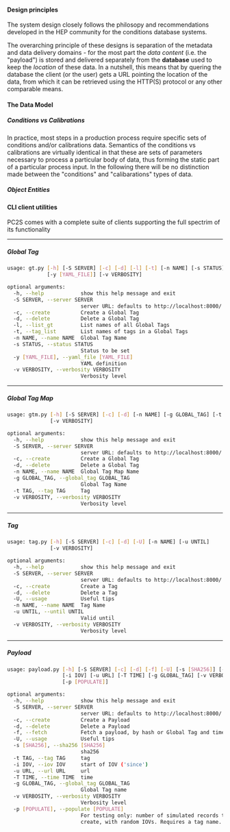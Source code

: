 #### Design principles

The system design closely follows the philosopy and recommendations
developed in the HEP community for the conditions database systems.

The overarching principle of these designs is separation of the
metadata and data delivery domains - 
for the most part the *data content* (i.e. the "payload")
is stored and delivered separately from the **database**
used to keep the *location* of these data. In a nutshell, this means that by
quering the database the client (or the user) gets a URL pointing
the location of the data, from which it can be retrieved using
the HTTP(S) protocol or any other comparable means.

#### The Data Model
##### Conditions vs Calibrations
In practice, most steps in a production process require
specific sets of conditions and/or calibrations data. Semantics
of the conditions vs calibrations are virtually identical in that
these are sets of parameters necessary to process a particular
body of data, thus forming the static part of a particular process
input. In the following there will be no distinction made between
the "conditions" and "calibarations" types of data.

##### Object Entities


#### CLI client utilities
PC2S comes with a complete suite of clients supporting the full
spectrim of its functionality

<hr/>

##### Global Tag
```bash
usage: gt.py [-h] [-S SERVER] [-c] [-d] [-l] [-t] [-n NAME] [-s STATUS]
             [-y [YAML_FILE]] [-v VERBOSITY]

optional arguments:
  -h, --help            show this help message and exit
  -S SERVER, --server SERVER
                        server URL: defaults to http://localhost:8000/
  -c, --create          Create a Global Tag
  -d, --delete          Delete a Global Tag
  -l, --list_gt         List names of all Global Tags
  -t, --tag_list        List names of tags in a Global Tags
  -n NAME, --name NAME  Global Tag Name
  -s STATUS, --status STATUS
                        Status to be set
  -y [YAML_FILE], --yaml_file [YAML_FILE]
                        YAML definition
  -v VERBOSITY, --verbosity VERBOSITY
                        Verbosity level
```
<hr/>

##### Global Tag Map
```bash
usage: gtm.py [-h] [-S SERVER] [-c] [-d] [-n NAME] [-g GLOBAL_TAG] [-t TAG]
              [-v VERBOSITY]

optional arguments:
  -h, --help            show this help message and exit
  -S SERVER, --server SERVER
                        server URL: defaults to http://localhost:8000/
  -c, --create          Create a Global Tag
  -d, --delete          Delete a Global Tag
  -n NAME, --name NAME  Global Tag Map Name
  -g GLOBAL_TAG, --global_tag GLOBAL_TAG
                        Global Tag Name
  -t TAG, --tag TAG     Tag
  -v VERBOSITY, --verbosity VERBOSITY
                        Verbosity level
```

<hr/>

##### Tag
```bash
usage: tag.py [-h] [-S SERVER] [-c] [-d] [-U] [-n NAME] [-u UNTIL]
              [-v VERBOSITY]

optional arguments:
  -h, --help            show this help message and exit
  -S SERVER, --server SERVER
                        server URL: defaults to http://localhost:8000/
  -c, --create          Create a Tag
  -d, --delete          Delete a Tag
  -U, --usage           Useful tips
  -n NAME, --name NAME  Tag Name
  -u UNTIL, --until UNTIL
                        Valid until
  -v VERBOSITY, --verbosity VERBOSITY
                        Verbosity level
```
<hr/>

##### Payload
```bash
usage: payload.py [-h] [-S SERVER] [-c] [-d] [-f] [-U] [-s [SHA256]] [-t TAG]
                  [-i IOV] [-u URL] [-T TIME] [-g GLOBAL_TAG] [-v VERBOSITY]
                  [-p [POPULATE]]

optional arguments:
  -h, --help            show this help message and exit
  -S SERVER, --server SERVER
                        server URL: defaults to http://localhost:8000/
  -c, --create          Create a Payload
  -d, --delete          Delete a Payload
  -f, --fetch           Fetch a payload, by hash or Global Tag and time value
  -U, --usage           Useful tips
  -s [SHA256], --sha256 [SHA256]
                        sha256
  -t TAG, --tag TAG     tag
  -i IOV, --iov IOV     start of IOV ('since')
  -u URL, --url URL     url
  -T TIME, --time TIME  time
  -g GLOBAL_TAG, --global_tag GLOBAL_TAG
                        Global Tag name
  -v VERBOSITY, --verbosity VERBOSITY
                        Verbosity level
  -p [POPULATE], --populate [POPULATE]
                        For testing only: number of simulated records to
                        create, with random IOVs. Requires a tag name.
```


